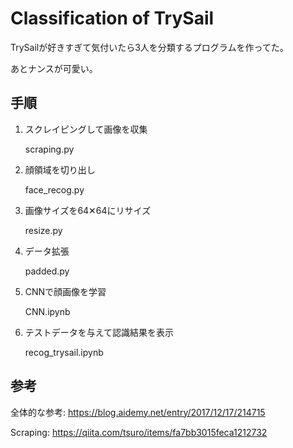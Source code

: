 # Classification of TrySail

TrySailが好きすぎて気付いたら3人を分類するプログラムを作ってた。

あとナンスが可愛い。

## 手順

1. スクレイピングして画像を収集

    scraping.py

2. 顔領域を切り出し

    face_recog.py

3. 画像サイズを64✕64にリサイズ

    resize.py

4. データ拡張

    padded.py

5. CNNで顔画像を学習

    CNN.ipynb

6. テストデータを与えて認識結果を表示

    recog_trysail.ipynb

## 参考

全体的な参考: https://blog.aidemy.net/entry/2017/12/17/214715

Scraping: https://qiita.com/tsuro/items/fa7bb3015feca1212732